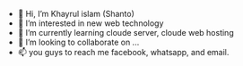 - 👋 Hi, I’m Khayrul islam (Shanto)
- 👀 I’m interested in new web technology
- 🌱 I’m currently learning cloude server, cloude web hosting
- 💞️ I’m looking to collaborate on ...
- 📫 you guys to reach me facebook, whatsapp, and email.

<!---
coderkhayrul/coderkhayrul is a ✨ special ✨ repository because its `README.md` (this file) appears on your GitHub profile.
You can click the Preview link to take a look at your changes.
--->
